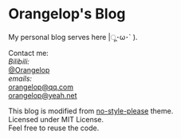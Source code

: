 # Orangelop's Blog

My personal blog serves here |ू･ω･` ).  

Contact me:  
*Bilibili:*  
[@Orangelop](https://space.bilibili.com/54818676)  
*emails:*  
[orangelop@qq.com](mailto://orangelop@qq.com)  
[orangelop@yeah.net](mailto://orangelop@yeah.net)  

This blog is modified from [no-style-please](https://github.com/riggraz/no-style-please) theme.  
Licensed under MIT License.  
Feel free to reuse the code.
